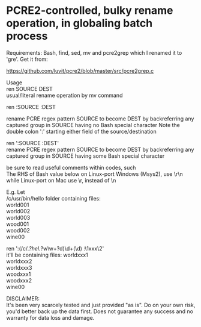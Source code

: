 # PCRE2-controlled, bulky rename operation, in globaling batch process  

Requirements: Bash, find, sed, mv and pcre2grep which I renamed it to 'gre'. Get it from:

https://github.com/luvit/pcre2/blob/master/src/pcre2grep.c   

Usage  
ren SOURCE DEST  
usual/literal rename operation by mv command

ren :SOURCE  :DEST  

rename PCRE regex pattern SOURCE to become DEST by backreferring any captured group in SOURCE having no Bash special character
Note the double colon ':' starting either field of the source/destination  

ren ':SOURCE  :DEST'  
rename PCRE regex pattern SOURCE to become DEST by backreferring any captured group in SOURCE having some Bash special character  

be sure to read useful comments within codes, such  
  The RHS of Bash value below on Linux-port Windows (Msys2), use \r\n while Linux-port on Mac use \r, instead of \n

E.g. Let  
/c/usr/bin/hello folder containing files:  
world001  
world002  
world003  
wood001  
wood002  
wine00

ren ':(/c/.*?hel.*?w\w+?d)\d+(\d) :\1xxx\2'  
it'll be containing files:
worldxxx1  
worldxxx2  
worldxxx3  
woodxxx1  
woodxxx2  
wine00

DISCLAIMER:  
It's been very scarcely tested and just provided "as is". Do on your own risk, you'd better back up the data first. Does not guarantee any success and no warranty for data loss and damage.
